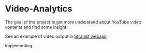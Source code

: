 # Video-Analytics

The goal of the project is get more understand about YouTube video vontents and find some insight

See an example of video output in [Stramlit webapp](https://natapollim-video-analytics-app-5sdi7l.streamlit.app/)

Implementing...
